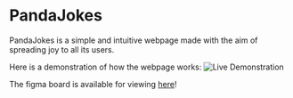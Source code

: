 # PandaJokes

PandaJokes is a simple and intuitive webpage made with the aim of spreading joy to all its users.

Here is a demonstration of how the webpage works:
![Live Demonstration](resources/demo.gif)

The figma board is available for viewing [here](https://www.figma.com/board/80eTWYUeXBbNkbJpFfzzKs/Pau-Ching-Tian?node-id=0-1&t=yFRy87u83bJljdkw-1)!